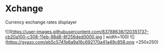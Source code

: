 # Xchange
Currency exchange rates displayer

![](https://user-images.githubusercontent.com/83788636/120351737-cb20a100-c308-11eb-98d8-8f256ded0000.jpg | width=100)
![](https://gyazo.com/eb5c5741b6a9a16c692170a41a49c858.png =250x250)
